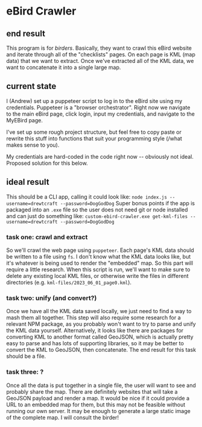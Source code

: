# eBird Crawler

## end result
This program is for _birders_. Basically, they want to crawl this eBird website and iterate through all of the "checklists" pages. On each page is KML (map data) that we want to extract. Once we've extracted all of the KML data, we want to concatenate it into a single large map.

## current state
I (Andrew) set up a puppeteer script to log in to the eBird site using my credentials. Puppeteer is a "browser orchestrator". Right now we navigate to the main eBird page, click login, input my credentials, and navigate to the MyEBird page.

I've set up some rough project structure, but feel free to copy paste or rewrite this stuff into functions that suit your programming style (/what makes sense to you).

My credentials are hard-coded in the code right now -- obviously not ideal. Proposed solution for this below.

## ideal result
This should be a CLI app, calling it could look like:
`node index.js --username=drewtcraft --password=DogGodDog`
Super bonus points if the app is packaged into an `.exe` file so the user does not need git or node installed and can just do something like:
`custom-ebird-crawler.exe get-kml-files --username=drewtcraft --password=DogGodDog`

### task one: crawl and extract
So we'll crawl the web page using `puppeteer`. Each page's KML data should be written to a file using `fs`. I don't know what the KML data looks like, but it's whatever is being used to render the "embedded" map. So this part will require a little research. When this script is run, we'll want to make sure to delete any existing local KML files, or otherwise write the files in different directories (e.g. `kml-files/2023_06_01_page0.kml`).

### task two: unify (and convert?)
Once we have all the KML data saved locally, we just need to find a way to mash them all together. This step will also require some research for a relevant NPM package, as you probably won't want to try to parse and unify the KML data yourself. Alternatively, it looks like there are packages for converting KML to another format called GeoJSON, which is actually pretty easy to parse and has lots of supporting libraries, so it may be better to convert the KML to GeoJSON, then concatenate. The end result for this task should be a file.

### task three: ?
Once all the data is put together in a single file, the user will want to see and probably share the map. There are definitely websites that will take a GeoJSON payload and render a map. It would be nice if it could provide a URL to an embedded map for them, but this may not be feasible without running our own server. It may be enough to generate a large static image of the complete map. I will consult the birder!